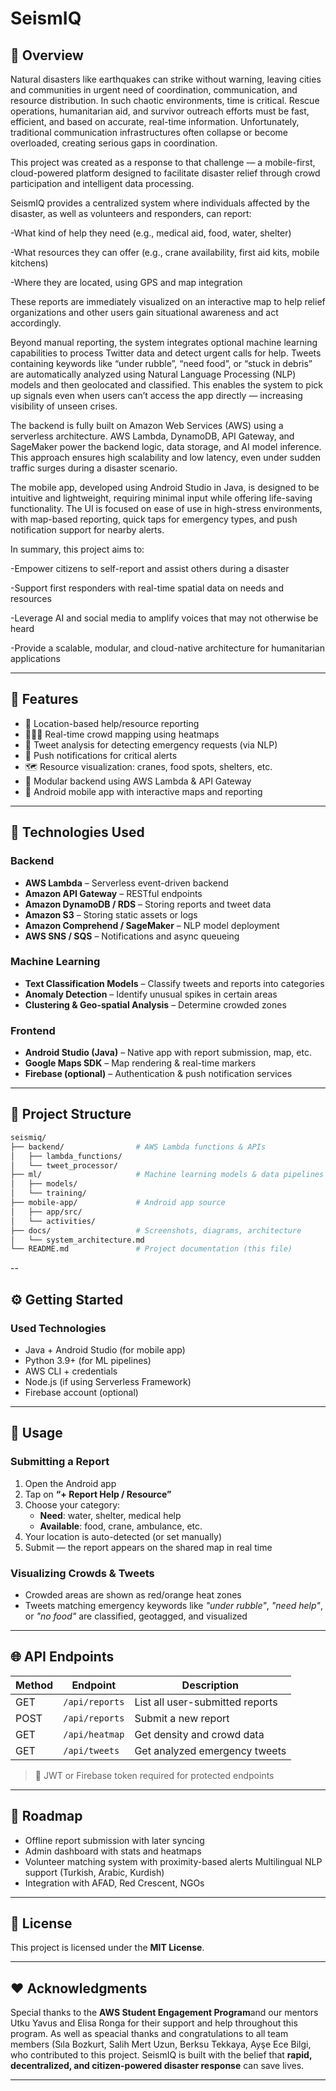 # SeismIQ

## 🧭 Overview

Natural disasters like earthquakes can strike without warning, leaving cities and communities in urgent need of coordination, communication, and resource distribution. In such chaotic environments, time is critical. Rescue operations, humanitarian aid, and survivor outreach efforts must be fast, efficient, and based on accurate, real-time information. Unfortunately, traditional communication infrastructures often collapse or become overloaded, creating serious gaps in coordination.

This project was created as a response to that challenge — a mobile-first, cloud-powered platform designed to facilitate disaster relief through crowd participation and intelligent data processing.

SeismIQ provides a centralized system where individuals affected by the disaster, as well as volunteers and responders, can report:

-What kind of help they need (e.g., medical aid, food, water, shelter)

-What resources they can offer (e.g., crane availability, first aid kits, mobile kitchens)

-Where they are located, using GPS and map integration

These reports are immediately visualized on an interactive map to help relief organizations and other users gain situational awareness and act accordingly.

Beyond manual reporting, the system integrates optional machine learning capabilities to process Twitter data and detect urgent calls for help. Tweets containing keywords like “under rubble”, “need food”, or “stuck in debris” are automatically analyzed using Natural Language Processing (NLP) models and then geolocated and classified. This enables the system to pick up signals even when users can’t access the app directly — increasing visibility of unseen crises.

The backend is fully built on Amazon Web Services (AWS) using a serverless architecture. AWS Lambda, DynamoDB, API Gateway, and SageMaker power the backend logic, data storage, and AI model inference. This approach ensures high scalability and low latency, even under sudden traffic surges during a disaster scenario.

The mobile app, developed using Android Studio in Java, is designed to be intuitive and lightweight, requiring minimal input while offering life-saving functionality. The UI is focused on ease of use in high-stress environments, with map-based reporting, quick taps for emergency types, and push notification support for nearby alerts.

In summary, this project aims to:

-Empower citizens to self-report and assist others during a disaster

-Support first responders with real-time spatial data on needs and resources

-Leverage AI and social media to amplify voices that may not otherwise be heard

-Provide a scalable, modular, and cloud-native architecture for humanitarian applications


---

## **🚀 Features**

- 📍 Location-based help/resource reporting
- 🧑‍🤝‍🧑 Real-time crowd mapping using heatmaps
- 🧠 Tweet analysis for detecting emergency requests (via NLP)
- 🔔 Push notifications for critical alerts
- 🗺️ Resource visualization: cranes, food spots, shelters, etc.
- 🧩 Modular backend using AWS Lambda & API Gateway
- 📲 Android mobile app with interactive maps and reporting

---

## **🧱 Technologies Used**

### Backend
- **AWS Lambda** – Serverless event-driven backend
- **Amazon API Gateway** – RESTful endpoints
- **Amazon DynamoDB / RDS** – Storing reports and tweet data
- **Amazon S3** – Storing static assets or logs
- **Amazon Comprehend / SageMaker** – NLP model deployment
- **AWS SNS / SQS** – Notifications and async queueing

### Machine Learning
- **Text Classification Models** – Classify tweets and reports into categories
- **Anomaly Detection** – Identify unusual spikes in certain areas
- **Clustering & Geo-spatial Analysis** – Determine crowded zones

### Frontend
- **Android Studio (Java)** – Native app with report submission, map, etc.
- **Google Maps SDK** – Map rendering & real-time markers
- **Firebase (optional)** – Authentication & push notification services

---

## **📂 Project Structure**

```bash
seismiq/
├── backend/                # AWS Lambda functions & APIs
│   ├── lambda_functions/
│   └── tweet_processor/
├── ml/                     # Machine learning models & data pipelines
│   ├── models/
│   └── training/
├── mobile-app/             # Android app source
│   ├── app/src/
│   └── activities/
├── docs/                   # Screenshots, diagrams, architecture
│   └── system_architecture.md
└── README.md               # Project documentation (this file)
```

--
## ⚙️ Getting Started

### Used Technologies

- Java + Android Studio (for mobile app)  
- Python 3.9+ (for ML pipelines)  
- AWS CLI + credentials  
- Node.js (if using Serverless Framework)  
- Firebase account (optional)

---

## 📱 Usage

### Submitting a Report

1. Open the Android app  
2. Tap on **“+ Report Help / Resource”**  
3. Choose your category:
   - **Need**: water, shelter, medical help  
   - **Available**: food, crane, ambulance, etc.  
4. Your location is auto-detected (or set manually)  
5. Submit — the report appears on the shared map in real time

### Visualizing Crowds & Tweets

- Crowded areas are shown as red/orange heat zones  
- Tweets matching emergency keywords like *"under rubble"*, *"need help"*, or *"no food"* are classified, geotagged, and visualized

---

## 🌐 API Endpoints

| Method | Endpoint         | Description                         |
|--------|------------------|-------------------------------------|
| GET    | `/api/reports`   | List all user-submitted reports     |
| POST   | `/api/reports`   | Submit a new report                 |
| GET    | `/api/heatmap`   | Get density and crowd data          |
| GET    | `/api/tweets`    | Get analyzed emergency tweets       |

> 🔐 JWT or Firebase token required for protected endpoints

---

## 🧭 Roadmap

-  Offline report submission with later syncing  
-  Admin dashboard with stats and heatmaps  
-  Volunteer matching system with proximity-based alerts  Multilingual NLP support (Turkish, Arabic, Kurdish)  
-  Integration with AFAD, Red Crescent, NGOs

---

## 📜 License

This project is licensed under the **MIT License**.

---

## ❤️ Acknowledgments

Special thanks to the **AWS Student Engagement Program**and our mentors Utku Yavus and Elisa Ronga for their support and help throughout this program. As well as speacial thanks and congratulations to all team members (Sıla Bozkurt, Salih Mert Uzun, Berksu Tekkaya, Ayşe Ece Bilgi, who contributed to this project. SeismIQ is built with the belief that **rapid, decentralized, and citizen-powered disaster response** can save lives.

---
